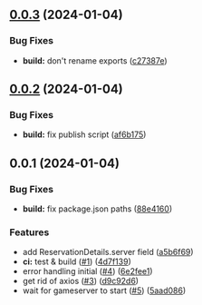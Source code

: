 

## [0.0.3](https://github.com/tf2pickup-org/serveme-tf-client/compare/0.0.2...0.0.3) (2024-01-04)


### Bug Fixes

* **build:** don't rename exports ([c27387e](https://github.com/tf2pickup-org/serveme-tf-client/commit/c27387e9f6de34ca6cc0c383157faf79c0489a3f))

## [0.0.2](https://github.com/tf2pickup-org/serveme-tf-client/compare/0.0.1...0.0.2) (2024-01-04)


### Bug Fixes

* **build:** fix publish script ([af6b175](https://github.com/tf2pickup-org/serveme-tf-client/commit/af6b175f9acc88468f7bad74f86833665acb8e46))

## 0.0.1 (2024-01-04)


### Bug Fixes

* **build:** fix package.json paths ([88e4160](https://github.com/tf2pickup-org/serveme-tf-client/commit/88e4160a5af04d00facb05e3e818b6411cbb1fa9))


### Features

* add ReservationDetails.server field ([a5b6f69](https://github.com/tf2pickup-org/serveme-tf-client/commit/a5b6f69123e01fb75c57f24a6d4377c790031f2c))
* **ci:** test & build ([#1](https://github.com/tf2pickup-org/serveme-tf-client/issues/1)) ([4d7f139](https://github.com/tf2pickup-org/serveme-tf-client/commit/4d7f139e3b6cd6f66deb9374c0a6a1e7c90b3558))
* error handling initial ([#4](https://github.com/tf2pickup-org/serveme-tf-client/issues/4)) ([6e2fee1](https://github.com/tf2pickup-org/serveme-tf-client/commit/6e2fee1e8390109b4857305977b8efe254cbc22b))
* get rid of axios ([#3](https://github.com/tf2pickup-org/serveme-tf-client/issues/3)) ([d9c92d6](https://github.com/tf2pickup-org/serveme-tf-client/commit/d9c92d68c94ed15958bd7f809a233c2b18aca9c7))
* wait for gameserver to start ([#5](https://github.com/tf2pickup-org/serveme-tf-client/issues/5)) ([5aad086](https://github.com/tf2pickup-org/serveme-tf-client/commit/5aad08696ac2e648d2f1416efcf7fc5e5a309ef1))
